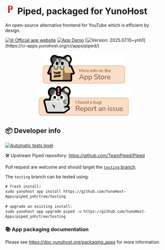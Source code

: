 <!--
N.B.: This README was automatically generated by <https://github.com/YunoHost/apps_tools/blob/main/readme_generator>
It shall NOT be edited by hand.
-->

<h1>
  <img src="https://raw.githubusercontent.com/YunoHost/apps/main/logos/piped.png" width="32px" alt="Logo of Piped">
  Piped, packaged for YunoHost
</h1>

An open-source alternative frontend for YouTube which is efficient by design.

[![🌐 Official app website](https://img.shields.io/badge/Official_app_website-darkgreen?style=for-the-badge)](https://docs.piped.video/)
[![App Demo](https://img.shields.io/badge/App_Demo-blue?style=for-the-badge)](https://piped.video/)
[![Version: 2025.07.10~ynh1](https://img.shields.io/badge/Version-2025.07.10~ynh1-rgba(0,150,0,1)?style=for-the-badge)](https://ci-apps.yunohost.org/ci/apps/piped/)

<div align="center">
<a href="https://apps.yunohost.org/app/piped"><img height="100px" src="https://github.com/YunoHost/yunohost-artwork/raw/refs/heads/main/badges/neopossum-badges/badge_more_info_on_the_appstore.svg"/></a>
<a href="https://github.com/YunoHost-Apps/piped_ynh/issues"><img height="100px" src="https://github.com/YunoHost/yunohost-artwork/raw/refs/heads/main/badges/neopossum-badges/badge_report_an_issue.svg"/></a>
</div>

## 📦 Developer info

[![Automatic tests level](https://apps.yunohost.org/badge/cilevel/piped)](https://ci-apps.yunohost.org/ci/apps/piped/)

🛠️ Upstream Piped repository: <https://github.com/TeamPiped/Piped>

Pull request are welcome and should target the [`testing` branch](https://github.com/YunoHost-Apps/piped_ynh/tree/testing).

The `testing` branch can be tested using:
```
# fresh install:
sudo yunohost app install https://github.com/YunoHost-Apps/piped_ynh/tree/testing

# upgrade an existing install:
sudo yunohost app upgrade piped -u https://github.com/YunoHost-Apps/piped_ynh/tree/testing
```

### 📚 App packaging documentation

Please see <https://doc.yunohost.org/packaging_apps> for more information.